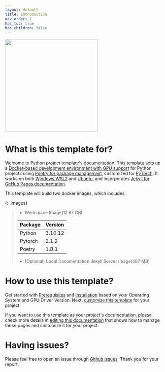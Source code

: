 ```yaml
---
layout: default
title: Introduction
nav_order: 1
has_toc: true
has_children: false
---
```


<img src="/assets/images/tareks_dog_willy.png" width="300" height="300">

# What is this template for?

Welcome to Python project template's documentation. This template sets up a <ins>Docker-based development environment with GPU support</ins> for Python projects using <ins>Poetry for package management</ins>, customized for <ins>PyTorch</ins>. It works on both <ins>Windows WSL2</ins> and <ins>Ubuntu</ins>, and incorporates <ins>Jekyll for GitHub Pages documentation</ins>.

This template will build two docker images, which includes:

{: .images}
> - Workspace Image(12.87 GB) 
>
> | Package | Version |
> |:--|:--|
> | Python  | 3.10.12 |
> | Pytorch | 2.1.2   |    
> | Poetry  | 1.8.1   |
>
> - (Optional) Local Documentation Jekyll Server Image(487 MB)

# How to use this template?

Get started with [Prerequisites](./getting_started/prerequisites/) and [Installation](./getting_started/installations.md) based on your Operating System and GPU Driver Version. Next, [customize this template](./getting_started/customized-to-new-project.md) for your project.

If you want to use this template as your project's documentation, please check more details in [editing this documentation](./documentations/index.md) that shows how to manage these pages and customize it for your project.

# Having issues?

Please feel free to open an issue through [Github Issues](https://github.com/liuyuweitarek/python-poetry-wsl2-ubuntu-gpu-docker-template/issues). Thank you for your report.    